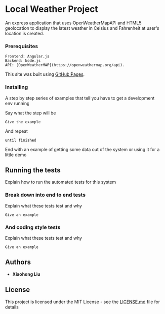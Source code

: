 # Local Weather Project

An express application that uses OpenWeatherMapAPI and HTML5 geolocation to display the latest weather in Celsius and Fahrenheit at user's location is created.

### Prerequisites

```
Frontend: Angular.js
Backend: Node.js
API: [OpenWeatherMAP](https://openweathermap.org/api).
```
This site was built using [GitHub Pages](https://pages.github.com/).


### Installing

A step by step series of examples that tell you have to get a development env running

Say what the step will be

```
Give the example
```

And repeat

```
until finished
```

End with an example of getting some data out of the system or using it for a little demo

## Running the tests

Explain how to run the automated tests for this system

### Break down into end to end tests

Explain what these tests test and why

```
Give an example
```

### And coding style tests

Explain what these tests test and why

```
Give an example
```

## Authors

* **Xiaohong Liu**

## License

This project is licensed under the MIT License - see the [LICENSE.md](LICENSE.md) file for details
